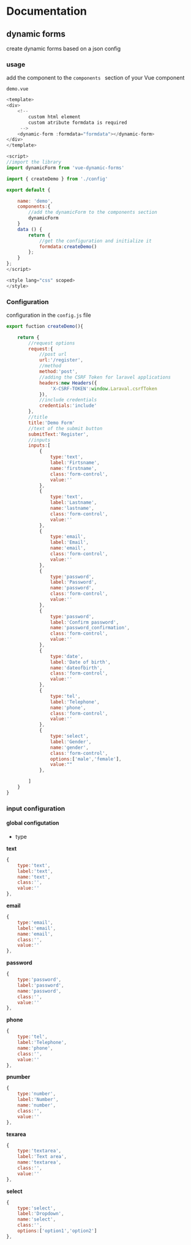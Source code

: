 # Documentation

## dynamic forms

create dynamic forms based on a json config

### usage

add the component to the `components ` section of your Vue component

`demo.vue`

```javascript
<template>
<div>
	<!-- 
		custom html element
		custom atribute formdata is required
	 -->
	<dynamic-form :formdata="formdata"></dynamic-form>
</div>
</template>

<script>
//import the library
import dynamicForm from 'vue-dynamic-forms'

import { createDemo } from './config'

export default {

	name: 'demo',
	components:{
		//add the dynamicForm to the components section
		dynamicForm
	}
	data () {
		return {
			//get the configuration and initialize it
			formdata:createDemo()
		};
	}
};
</script>

<style lang="css" scoped>
</style>

```

### Configuration
 
 configuration in the `config.js` file

```javascript
export fuction createDemo(){

	return {
		//request options 	
		request:{
			//post url
			url:'/register',
			//method
			method:'post',
			//adding the CSRF Token for laravel applications
			headers:new Headers({
				'X-CSRF-TOKEN':window.Laraval.csrfToken
			}),
			//include credentials
			credentials:'include'
		},
		//title
		title:'Demo Form'
		//text of the submit button
		submitText:'Register',
		//inputs
		inputs:[
			{
				type:'text',
				label:'Firtsname',
				name:'firstname',
				class:'form-control',
				value:''
			},
			{
				type:'text',
				label:'Lastname',
				name:'lastname',
				class:'form-control',
				value:''
			},
			{
				type:'email',
				label:'Email',
				name:'email',
				class:'form-control',
				value:''
			},
			{
				type:'password',
				label:'Password',
				name:'password',
				class:'form-control',
				value:''
			},
			{
				type:'password',
				label:'Confirm password',
				name:'password_confirmation',
				class:'form-control',
				value:''
			},
			{
				type:'date',
				label:'Date of birth',
				name:'dateofbirth',
				class:'form-control',
				value:''
			},
			{
				type:'tel',
				label:'Telephone',
				name:'phone',
				class:'form-control',
				value:''
			},
			{
				type:'select',
				label:'Gender',
				name:'gender',
				class:'form-control',
				options:['male','female'],
				value:""
			},

		]
	}
}
``` 

 ### input configuration

 #### global configutation

-	type 		

**text**
```javascript
{
	type:'text',
	label:'text',
	name:'text',
	class:'',
	value:''
},

```

**email**
```javascript
{
	type:'email',
	label:'email',
	name:'email',
	class:'',
	value:''
},

```

**password**
```javascript
{
	type:'password',
	label:'password',
	name:'password',
	class:'',
	value:''
},
```

**phone**
```javascript
{
	type:'tel',
	label:'Telephone',
	name:'phone',
	class:'',
	value:''
},
```
**pnumber**
```javascript
{
	type:'number',
	label:'Number',
	name:'number',
	class:'',
	value:''
},
```

**texarea**
```javascript
{
	type:'textarea',
	label:'Text area',
	name:'textarea',
	class:'',
	value:''
},
```

**select**
```javascript
{
	type:'select',
	label:'Dropdown',
	name:'select',
	class:'',
	options:['option1','option2']
},
```


